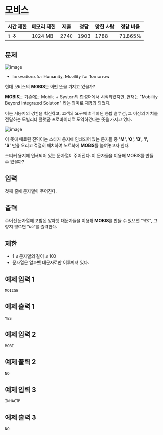 # [모비스](https://www.acmicpc.net/problem/28074)

| 시간 제한 | 메모리 제한 | 제출 | 정답 | 맞힌 사람 | 정답 비율 |
| --- | --- | --- | --- | --- | --- |
| 1 초 | 1024 MB | 2740 | 1903 | 1788 | 71.865% |

## 문제

![image](https://upload.acmicpc.net/51823df7-804b-407c-8eb5-e961f749b14b/-/preview/)

- Innovations for Humanity, Mobility for Tomorrow

현대 모비스의 **MOBIS**는 어떤 뜻을 가지고 있을까?

**MOBIS**는 기존에는 Mobile + System의 합성어에서 시작되었지만, 현재는 "Mobility Beyond Integrated Solution" 라는 의미로 재정의 되었다.

이는 사용자의 경험을 혁신하고, 고객의 요구에 최적화된 통합 솔루션, 그 이상의 가치를 전달하는 모빌리티 플랫폼 프로바이더로 도약하겠다는 뜻을 가지고 있다.

![image](https://upload.acmicpc.net/f063b3ab-292d-414a-8eac-138120522923/-/preview/)

이 뜻에 매료된 진익이는 스티커 용지에 인쇄되어 있는 문자들 중 **'M', 'O', 'B', 'I', 'S'** 만을 오리고 적절히 배치하여 노트북에 **MOBIS**를 붙여놓고자 한다.

스티커 용지에 인쇄되어 있는 문자열이 주어진다. 이 문자들을 이용해 MOBIS를 만들 수 있을까?

## 입력

첫째 줄에 문자열이 주어진다.

## 출력

주어진 문자열에 포함된 알파벳 대문자들을 이용해 **MOBIS**를 만들 수 있으면 "`YES`", 그렇지 않으면 "`NO`"를 출력한다.

## 제한

- 1 ≤ 문자열의 길이 ≤ 100
- 문자열은 알파벳 대문자로만 이루어져 있다.

## 예제 입력 1

```
MOIISB

```

## 예제 출력 1

```
YES

```

## 예제 입력 2

```
MOBI

```

## 예제 출력 2

```
NO

```

## 예제 입력 3

```
INHACTP

```

## 예제 출력 3

```
NO
```
